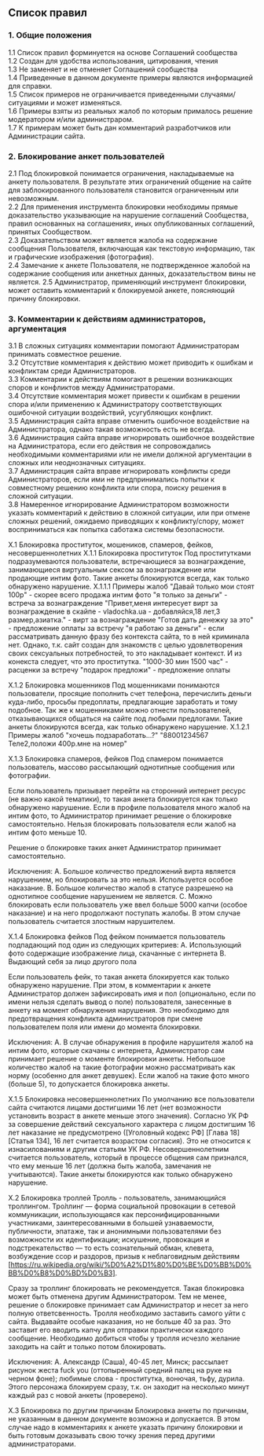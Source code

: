 ## Список правил

### 1. Общие положения

1.1 Список правил форминуется на основе Соглашений сообщества  
1.2 Создан для удобства использования, цитирования, чтения  
1.3 Не заменяет и не отменяет Соглашений сообщества  
1.4 Приведенные в данном документе примеры являются информацией для справки.  
1.5 Список примеров не ограничивается приведенными случаями/ситуациями и может изменяться.  
1.6 Примеры взяты из реальных жалоб по которым прималось решение модератором и/или администраром.  
1.7 К примерам может быть дан комментарий разработчиков или Администрации сайта.  

### 2. Блокирование анкет пользователей

2.1 Под блокировкой понимается ограничения, накладываемые на анкету пользователя. В результате этих ограничений общение на сайте для заблокированного пользователя становится ограниченным или невозможным.  
2.2 Для применения инструмента блокировки необходимы прямые доказательство указывающие на нарушение соглашений Сообщества, правил основанных на соглашениях, иных опубликованных соглашений, принятых Сообществом.  
2.3 Доказательством может является жалоба на содержание сообщения Пользователя, включающая как текстовую информацию, так и графические изображения (фотография).  
2.4 Замечание к анкете Пользователя, не подтвержденное жалобой на содержание сообщения или анкетных данных, доказательством вины не является. 
2.5 Администратор, применяющий инструмент блокировки, может оставить комментарий к блокируемой анкете, поясняющий причину блокировки.  

### 3. Комментарии к действиям администраторов, аргументация

3.1 В сложных ситуациях комментарии помогают Администраторам принимать совместное решение.  
3.2 Отсутствие комментария к действию может приводить к ошибкам и конфликтам среди Администраторов.  
3.3 Комментарии к действиям помогают в решении возникающих споров и конфликтов между Администраторами.  
3.4 Отсутствие комментария может привести к ошибкам в решении спора и/или применению к Администратору соответствующих ошибочной ситуации воздействий, усугубляющих конфликт.  
3.5 Администрация сайта вправе отменить ошибочное воздействие на Администратора, однако такая возможность есть не всегда.  
3.6 Администрация сайта вправе игнорировать ошибочное воздействие на Администратора, если его действия не сопровождались необходимыми комментариями или не имели должной аргументации в сложных или неоднозначных ситуациях.  
3.7 Администрация сайта вправе игнорировать конфликты среди Администраторов, если ими не предпринимались попытки к совместному решению конфликта или спора, поиску решения в сложной ситуации.  
3.8 Намеренное игнорирование Администратором возможности указать комментарий к действию в сложной ситуации, или при отмене сложных решений, ожидаемо приводящих к конфликту/спору, может восприниматься как попытка саботажа системы безопасности.  

  
Х.1 Блокировка проституток, мошеников, спамеров, фейков, несовершеннолетних
Х.1.1 Блокировка проституток
  Под проститутками подразумеваются пользователи, встречающиеся за вознаграждение, занимающиеся виртуальным сексом за вознаграждение или продающие интим фото. 
  Такие анкеты блокируются всегда, как только обнаружено нарушение. 
Х.1.1.1 Примеры жалоб
  "Давай только мои стоят 100р" - скорее всего продажа интим фото
  "я только за деньги" - встреча за вознаграждение
  "Привет,меня интересует вирт за вознаграждение в скайпе - vladochka.ua - добавляйся,18 лет,3 размер,азиатка." - вирт за вознаграждение
  "Готов дать денежку за это" - предложение оплаты за встречу
  "я работаю за деньги" - если рассматривать данную фразу без контекста сайта, то в ней криминала нет. Однако, т.к. сайт создан для знакомств с целью удовлетворения своих сексуальных потребностей, то это накладывает контекст. И из конекста следует, что это проститутка.
  "1000-30 мин 1500 час" - расценки за встречу
  "подарок предложи" - предложение оплаты

Х.1.2 Блокировка мошенников
  Под мошенниками понимаются пользователи, просяцие пополнить счет телефона, перечислить деньги куда-либо, просьбы предоплаты, предлагающие заработать и тому подобное.
  Так же к мошенниками можно отнести пользователей, отказывающихся общаться на сайте под любыми предлогами.
  Такие анкеты блокируются всегда, как только обнаружено нарушение.
Х.1.2.1 Примеры жалоб
  "хочешь подзаработать...?"
  "88001234567 Теле2,положи 400р.мне на номер"
  
Х.1.3 Блокировка спамеров, фейков
  Под спамером понимается пользователь, массово рассылающий однотипные сообщения или фотографии.
    
  Если пользователь призывает перейти на сторонний интернет ресурс (не важно какой тематики), то такая анкета блокируется как только обнаружено нарушение.
  Если в профиле пользователя много жалоб на интим фото, то Администратор принимает решение о блокировке самостоятельно. Нельзя блокировать пользователя если жалоб на интим фото меньше 10.
  
  Решение о блокировке таких анкет Администратор принимает самостоятельно.
  
  Исключения:
    А. Большое количество предложений вирта является нарушением, но блокировать за это нельзя. Используется особое наказание.
    В. Большое количество жалоб в статусе разрешено на однотипное сообщение нарушением не является.
    С. Можно блокировать если пользователь уже ввел больше 5000 капчи (особое наказание) и на него продолжают поступать жалобы. В этом случае пользователь считается злостным нарушителем.

Х.1.4 Блокировка фейков
Под фейком понимается пользователь подпадающий под один из следующих критериев:
    А. Использующий фото содержащие изображение лица, скачанные с интернета
    В. Выдающий себя за лицо другого пола
  
  Если пользователь фейк, то такая анкета блокируется как только обнаружено нарушение. При этом, в комментарии к анкете Администратор должен зафиксировать имя и пол (опционально, если по имени нельзя сделать вывод о поле) пользователя, занесенные в анкету на момент обнаружения нарушения. Это необходимо для предотвращения конфликта администраторов при смене пользователем поля или имени до момента блокировки.
  
  Исключения:
    А. В случае обнаружения в профиле нарушителя жалоб на интим фото, которые скачаны с интернета, Администратор сам принимает решение о моменте блокировки анкеты. Небольшое количество жалоб на такие фотографии можно рассматривать как норму (особенно для анкет девушек). Если жалоб на такие фото много (больше 5), то допускается блокировка анкеты.

Х.1.5 Блокировка несовершеннолетних
  По умолчанию все пользователи сайта считаются лицами достигшими 16 лет (нет возможности установить возраст в анкете меньше этого значения).
  Согласно УК РФ за совершение действий сексуального характера с лицом достигшим 16 лет наказание не предусмотрено ([Уголовный кодекс РФ] [Глава 18] [Статья 134], 16 лет считается возрастом согласия). Это не относится к изнасилованиям и другим статьям УК РФ.
  Несовершеннолетним считается пользователь, который в процессе общения сам признался, что ему меньше 16 лет (должна быть жалоба, замечания не учитываются).
  Такие анкеты блокируются как только обнаружено нарушение.

Х.2 Блокировка троллей
  Тролль - пользователь, занимающийся троллингом.
  Тро́ллинг — форма социальной провокации в сетевой коммуникации, использующаяся как персонифицированными участниками, заинтересованными в большей узнаваемости, публичности, эпатаже, так и анонимными пользователями без возможности их идентификации; искушение, провокация и подстрекательство — то есть сознательный обман, клевета, возбуждение ссор и раздоров, призыв к неблаговидным действиям [https://ru.wikipedia.org/wiki/%D0%A2%D1%80%D0%BE%D0%BB%D0%BB%D0%B8%D0%BD%D0%B3].
  
  Сразу за троллинг блокировать не рекомендуется. Такая блокировка может быть отменена другим Администратором. Тем не менее, решение о блокировке принимает сам Администратор и несет за него полную ответсвенность.
  Тролля необходимо заставить самого уйти с сайта. Выдавайте особые наказания, но не больше 40 за раз. Это заставит его вводить капчу для отправки практически каждого сообщение. Необходимо добиться чтобы у тролля исчезло желание заходить на сайт и только потом блокировать.
  
  Исключения:
    А. Александр (Саша), 40-45 лет, Минск; рассылает рисунок жеста fuck you (оттопыренный средний палец на руке на черном фоне); любимые слова - проститутка, вонючая, тьфу, дурила.
      Этого персонажа блокируем сразу, т.к. он заходит на несколько минут каждый раз с новой анкеты (проверено).
      
Х.3 Блокировка по другим причинам
  Блокировка анкеты по причинам, не указанным в данном документе возможна и допускается. В этом случае надо в комментариях к анкете указать причину блокировки и быть готовым доказывать свою точку зрения перед другими администраторами.

